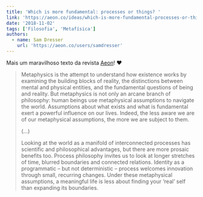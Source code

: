 ```yaml
---
title: 'Which is more fundamental: processes or things? '
link: 'https://aeon.co/ideas/which-is-more-fundamental-processes-or-things'
date: '2018-11-02'
tags: ['Filosofia', 'Metafísica']
authors:
  - name: Sam Dresser
    url: 'https://aeon.co/users/samdresser'
---
```

Mais um maravilhoso texto da revista [Aeon](https://aeon.co)! :heart:

> Metaphysics is the attempt to understand how existence works by examining the building blocks of reality, the distinctions between mental and physical entities, and the fundamental questions of being and reality. But metaphysics is not only an arcane branch of philosophy: human beings use metaphysical assumptions to navigate the world. Assumptions about what exists and what is fundamental exert a powerful influence on our lives. Indeed, the less aware we are of our metaphysical assumptions, the more we are subject to them.
>
> (...)
>
> Looking at the world as a manifold of interconnected processes has scientific and philosophical advantages, but there are more prosaic benefits too. Process philosophy invites us to look at longer stretches of time, blurred boundaries and connected relations. Identity as a programmatic – but not deterministic – process welcomes innovation through small, recurring changes. Under these metaphysical assumptions, a meaningful life is less about finding your ‘real’ self than expanding its boundaries. 
